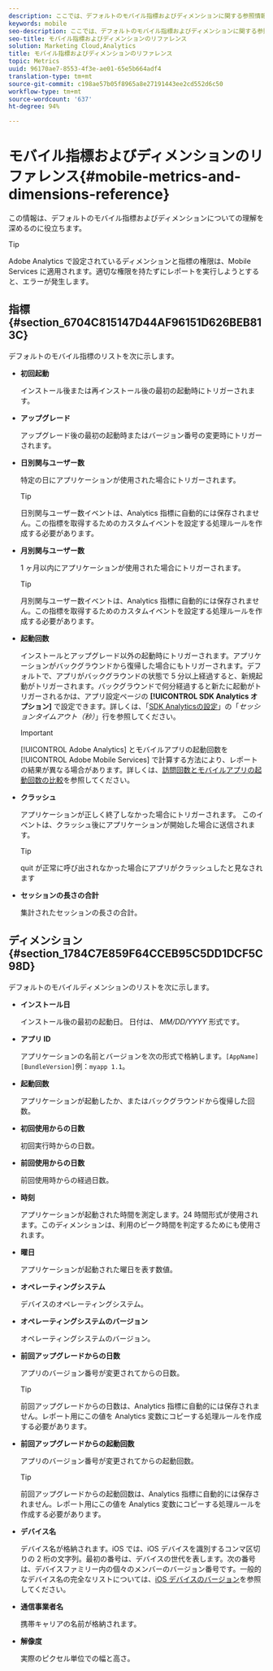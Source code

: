 ```yaml
---
description: ここでは、デフォルトのモバイル指標およびディメンションに関する参照情報を示します。
keywords: mobile
seo-description: ここでは、デフォルトのモバイル指標およびディメンションに関する参照情報を示します。
seo-title: モバイル指標およびディメンションのリファレンス
solution: Marketing Cloud,Analytics
title: モバイル指標およびディメンションのリファレンス
topic: Metrics
uuid: 96170ae7-8553-4f3e-ae01-65e5b664adf4
translation-type: tm+mt
source-git-commit: c198ae57b05f8965a8e27191443ee2cd552d6c50
workflow-type: tm+mt
source-wordcount: '637'
ht-degree: 94%

---
```



# モバイル指標およびディメンションのリファレンス{#mobile-metrics-and-dimensions-reference}

この情報は、デフォルトのモバイル指標およびディメンションについての理解を深めるのに役立ちます。

>[!TIP]
>
>Adobe Analytics で設定されているディメンションと指標の権限は、Mobile Services に適用されます。適切な権限を持たずにレポートを実行しようとすると、エラーが発生します。

## 指標 {#section_6704C815147D44AF96151D626BEB813C}

デフォルトのモバイル指標のリストを次に示します。

* **初回起動**

   インストール後または再インストール後の最初の起動時にトリガーされます。

* **アップグレード**

   アップグレード後の最初の起動時またはバージョン番号の変更時にトリガーされます。

* **日別関与ユーザー数**

   特定の日にアプリケーションが使用された場合にトリガーされます。

   >[!TIP]
   >
   >日別関与ユーザー数イベントは、Analytics 指標に自動的には保存されません。この指標を取得するためのカスタムイベントを設定する処理ルールを作成する必要があります。

* **月別関与ユーザー数**

   1 ヶ月以内にアプリケーションが使用された場合にトリガーされます。

   >[!TIP]
   >月別関与ユーザー数イベントは、Analytics 指標に自動的には保存されません。この指標を取得するためのカスタムイベントを設定する処理ルールを作成する必要があります。

* **起動回数**

   インストールとアップグレード以外の起動時にトリガーされます。アプリケーションがバックグラウンドから復帰した場合にもトリガーされます。デフォルトで、アプリがバックグラウンドの状態で 5 分以上経過すると、新規起動がトリガーされます。バックグラウンドで何分経過すると新たに起動がトリガーされるかは、アプリ設定ページの **[!UICONTROL SDK Analytics オプション]** で設定できます。詳しくは、「[SDK Analyticsの設定](/help/using/c-manage-app-settings/c-mob-confg-app/t-config-analytics/t-config-analytics.md)」の「*セッションタイムアウト（秒）*」行を参照してください。

   >[!IMPORTANT]
   >[!UICONTROL Adobe Analytics] とモバイルアプリの起動回数を [!UICONTROL Adobe Mobile Services] で計算する方法により、レポートの結果が異なる場合があります。詳しくは、[訪問回数とモバイルアプリの起動回数の比較](https://helpx.adobe.com/jp/analytics/kb/compare-visits-and-mobile-app-launches.html)を参照してください。

* **クラッシュ**

   アプリケーションが正しく終了しなかった場合にトリガーされます。 このイベントは、クラッシュ後にアプリケーションが開始した場合に送信されます。

   >[!TIP]
   >quit が正常に呼び出されなかった場合にアプリがクラッシュしたと見なされます

* **セッションの長さの合計**

   集計されたセッションの長さの合計。

## ディメンション {#section_1784C7E859F64CCEB95C5DD1DCF5C98D}

デフォルトのモバイルディメンションのリストを次に示します。

* **インストール日**

   インストール後の最初の起動日。 日付は、 *MM/DD/YYYY* 形式です。

* **アプリ ID**

   アプリケーションの名前とバージョンを次の形式で格納します。`[AppName] [BundleVersion]`例：`myapp 1.1`。

* **起動回数**

   アプリケーションが起動したか、またはバックグラウンドから復帰した回数。

* **初回使用からの日数**

   初回実行時からの日数。

* **前回使用からの日数**

   前回使用時からの経過日数。

* **時刻**

   アプリケーションが起動された時間を測定します。24 時間形式が使用されます。このディメンションは、利用のピーク時間を判定するためにも使用されます。

* **曜日**

   アプリケーションが起動された曜日を表す数値。

* **オペレーティングシステム**

   デバイスのオペレーティングシステム。

* **オペレーティングシステムのバージョン**

   オペレーティングシステムのバージョン。

* **前回アップグレードからの日数**

   アプリのバージョン番号が変更されてからの日数。

   >[!TIP]
   >
   >前回アップグレードからの日数は、Analytics 指標に自動的には保存されません。レポート用にこの値を Analytics 変数にコピーする処理ルールを作成する必要があります。

* **前回アップグレードからの起動回数**

   アプリのバージョン番号が変更されてからの起動回数。

   >[!TIP]
   >
   >前回アップグレードからの起動回数は、Analytics 指標に自動的には保存されません。レポート用にこの値を Analytics 変数にコピーする処理ルールを作成する必要があります。

* **デバイス名**

   デバイス名が格納されます。iOS では、iOS デバイスを識別するコンマ区切りの 2 桁の文字列。最初の番号は、デバイスの世代を表します。次の番号は、デバイスファミリー内の個々のメンバーのバージョン番号です。一般的なデバイス名の完全なリストについては、[iOS デバイスのバージョン](/help/ios/reference/device-versions.md)を参照してください。

* **通信事業者名**

   携帯キャリアの名前が格納されます。

* **解像度**

   実際のピクセル単位での幅と高さ。
